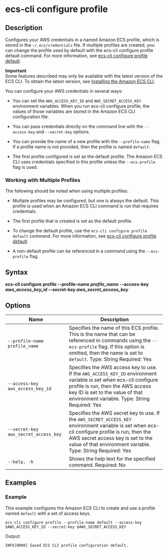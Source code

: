 # ecs\-cli configure profile<a name="cmd-ecs-cli-configure-profile"></a>

## Description<a name="cmd-ecs-cli-configure-profile-description"></a>

Configures your AWS credentials in a named Amazon ECS profile, which is stored in the `~/.ecs/credentials` file\. If multiple profiles are created, you can change the profile used by default with the ecs\-cli configure profile default command\. For more information, see [ecs\-cli configure profile default](cmd-ecs-cli-configure-profile-default.md)\.

**Important**  
Some features described may only be available with the latest version of the ECS CLI\. To obtain the latest version, see [Installing the Amazon ECS CLI](ECS_CLI_installation.md)\.

You can configure your AWS credentials in several ways:

+ You can set the `AWS_ACCESS_KEY_ID` and `AWS_SECRET_ACCESS_KEY` environment variables\. When you run ecs\-cli configure profile, the values of those variables are stored in the Amazon ECS CLI configuration file\.

+ You can pass credentials directly on the command line with the `--access-key` and `--secret-key` options\. 

+ You can provide the name of a new profile with the `--profile-name` flag\. If a profile name is not provided, then the profile is named `default`\.

+ The first profile configured is set as the default profile\. The Amazon ECS CLI uses credentials specified in this profile unless the `--ecs-profile` flag is used\.

### Working with Multiple Profiles<a name="ECS_CLI_multiple_profiles"></a>

The following should be noted when using multiple profiles:

+ Multiple profiles may be configured, but one is always the default\. This profile is used when an Amazon ECS CLI command is run that requires credentials\.

+ The first profile that is created is set as the default profile\.

+ To change the default profile, use the `ecs-cli configure profile default` command\. For more information, see [ecs\-cli configure profile default](cmd-ecs-cli-configure-profile-default.md)\.

+ A non\-default profile can be referenced in a command using the `--ecs-profile` flag\.

## Syntax<a name="cmd-ecs-cli-configure-profile-syntax"></a>

**ecs\-cli configure profile \-\-profile\-name *profile\_name* \-\-access\-key *aws\_access\_key\_id* \-\-secret\-key *aws\_secret\_access\_key*** 

## Options<a name="cmd-ecs-cli-configure-profile-options"></a>


| Name | Description | 
| --- | --- | 
|  `--profile-name profile_name`  |  Specifies the name of this ECS profile\. This is the name that can be referenced in commands using the `--ecs-profile` flag\. If this option is omitted, then the name is set to `default`\. Type: String Required: Yes  | 
|  `--access-key aws_access_key_id`  |  Specifies the AWS access key to use\. If the `AWS_ACCESS_KEY_ID` environment variable is set when ecs\-cli configure profile is run, then the AWS access key ID is set to the value of that environment variable\. Type: String Required: Yes  | 
|  `--secret-key aws_secret_access_key`  |  Specifies the AWS secret key to use\. If the `AWS_SECRET_ACCESS_KEY` environment variable is set when ecs\-cli configure profile is run, then the AWS secret access key is set to the value of that environment variable\. Type: String Required: Yes  | 
|  `--help, -h`  |  Shows the help text for the specified command\. Required: No  | 

## Examples<a name="cmd-ecs-cli-configure-profile-examples"></a>

### Example<a name="cmd-ecs-cli-configure-profile-example-1"></a>

This example configures the Amazon ECS CLI to create and use a profile named `default` with a set of access keys\.

```
ecs-cli configure profile --profile-name default --access-key $AWS_ACCESS_KEY_ID --secret-key $AWS_SECRET_ACCESS_KEY
```

Output:

```
INFO[0000] Saved ECS CLI profile configuration default.
```